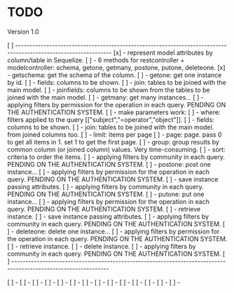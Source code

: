 # TODO

Version 1.0

[ ] ----------------------------------------------------------------------------------------------------------------
[x] - represent model attributes by column/table in Sequelize.
[ ] - 6 methods for restcontroller + modelcontroller: schema, getone, getmany, postone, putone, deleteone.
	[x] - getschema: get the schema of the column.
	[ ] - getone: get one instance by id.
		[ ] - fields: columns to be shown.
		[ ] - join: tables to be joined with the main model.
		[ ] - joinfields: columns to be shown from the tables to be joined with the main model.
	[ ] - getmany: get many instances...
		[ ] - applying filters by permission for the operation in each query. PENDING ON THE AUTHENTICATION SYSTEM.
		[ ] - make parameters work:
			[ ] - where: filters applied to the query [["subject","=operator","object"]].
			[ ] - fields: columns to be shown.
			[ ] - join: tables to be joined with the main model. from joined columns too.
			[ ] - limit: items per page
			[ ] - page: page. pass 0 to get all items in 1. set 1 to get the first page.
			[ ] - group: group results by common column (or joined column) values. Very time-consuming.
			[ ] - sort: criteria to order the items.
		[ ] - applying filters by community in each query. PENDING ON THE AUTHENTICATION SYSTEM.
	[ ] - postone: post one instance...
		[ ] - applying filters by permission for the operation in each query. PENDING ON THE AUTHENTICATION SYSTEM.
		[ ] - save instance passing attributes.
		[ ] - applying filters by community in each query. PENDING ON THE AUTHENTICATION SYSTEM.
	[ ] - putone: put one instance...
		[ ] - applying filters by permission for the operation in each query. PENDING ON THE AUTHENTICATION SYSTEM.
		[ ] - retrieve instance.
		[ ] - save instance passing attributes.
		[ ] - applying filters by community in each query. PENDING ON THE AUTHENTICATION SYSTEM.
	[ ] - deleteone: delete one instance...
		[ ] - applying filters by permission for the operation in each query. PENDING ON THE AUTHENTICATION SYSTEM.
		[ ] - retrieve instance.
		[ ] - delete instance.
		[ ] - applying filters by community in each query. PENDING ON THE AUTHENTICATION SYSTEM.
[ ] ----------------------------------------------------------------------------------------------------------------

[ ] - 
[ ] - 
[ ] - 
[ ] - 
[ ] - 
[ ] - 
[ ] - 
[ ] - 
[ ] - 
[ ] - 
[ ] - 
[ ] - 
[ ] - 
[ ] - 